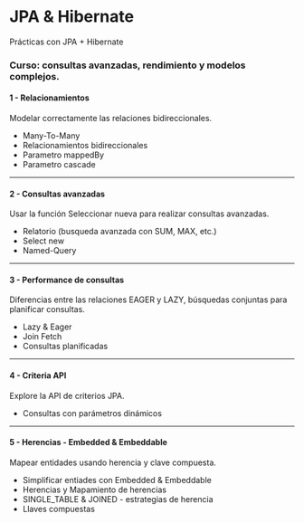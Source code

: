 # JPA & Hibernate
Prácticas con JPA + Hibernate

### Curso: consultas avanzadas, rendimiento y modelos complejos.

#### 1 - Relacionamientos
Modelar correctamente las relaciones bidireccionales.
- Many-To-Many
- Relacionamientos bidireccionales
- Parametro mappedBy
- Parametro cascade

---

#### 2 - Consultas avanzadas
Usar la función Seleccionar nueva para realizar consultas avanzadas.
- Relatorio (busqueda avanzada con SUM, MAX, etc.)
- Select new
- Named-Query

---

#### 3 - Performance de consultas
Diferencias entre las relaciones EAGER y LAZY, búsquedas conjuntas para planificar consultas.
- Lazy & Eager
- Join Fetch
- Consultas planificadas

---

#### 4 - Criteria API 
Explore la API de criterios JPA.
- Consultas con parámetros dinámicos 

---

#### 5 - Herencias - Embedded & Embeddable
Mapear entidades usando herencia y clave compuesta.
- Simplificar entiades con Embedded & Embeddable
- Herencias y Mapamiento de herencias
- SINGLE_TABLE & JOINED - estrategias de herencia
- Llaves compuestas
